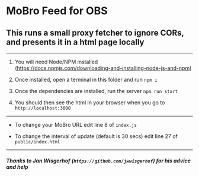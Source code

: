 # MoBro Feed for OBS

## This runs a small proxy fetcher to ignore CORs, and presents it in a html page locally

---

1. You will need Node/NPM installed (https://docs.npmjs.com/downloading-and-installing-node-js-and-npm)

2. Once installed, open a terminal in this folder and run `npm i`

3. Once the dependencies are installed, run the server `npm run start`

4. You should then see the html in your browser when you go to `http://localhost:3000`

---

* To change your MoBro URL edit line 8 of `index.js`

* To change the interval of update (default is 30 secs) edit line 27 of `public/index.html`

---

##### Thanks to Jan Wisgerhof (`https://github.com/jwwisgerhof`) for his advice and help